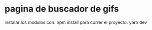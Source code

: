 # pagina de buscador de gifs

instalar los modulos con: npm install
para correr el proyecto: yarn dev
